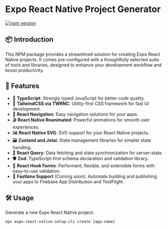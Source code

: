 # Expo React Native Project Generator

[![npm version](https://badge.fury.io/js/nx-react-native-cli.svg)](https://www.npmjs.com/package/expo-react-native-setup-cli)

## 📦 Introduction

This NPM package provides a streamlined solution for creating Expo React Native projects. It comes pre-configured with a thoughtfully selected suite of tools and libraries, designed to enhance your development workflow and boost productivity.

## 🚀 Features

- 🔷 **TypeScript**: Strongly typed JavaScript for better code quality.
- 🎨 **TailwindCSS via TWRNC**: Utility-first CSS framework for fast UI development.
- 🧭 **React Navigation**: Easy navigation solutions for your apps.
- 🎬 **React Native Reanimated**: Powerful animations for smooth user experiences.
- 🖼️ **React Native SVG**: SVG support for your React Native projects.
- 🗃️ **Zustand and Jotai**: State management libraries for simpler state handling.
- 🔄 **React Query**: Data fetching and state synchronization for server-state.
- 🛡️ **Zod**: TypeScript-first schema declaration and validation library.
- 📝 **React Hook Forms**: Performant, flexible, and extensible forms with easy-to-use validation.
- 🚀 **Fastlane Support** (Coming soon): Automate building and publishing your apps to Firebase App Distribution and TestFlight.

<h2 id="🛠-usage">🛠 Usage</h2>
<p>Generate a new Expo React Native project:</p>
<pre><code class="language-bash">npx expo-react-native-setup-cli create [app-name]
</code></pre>

